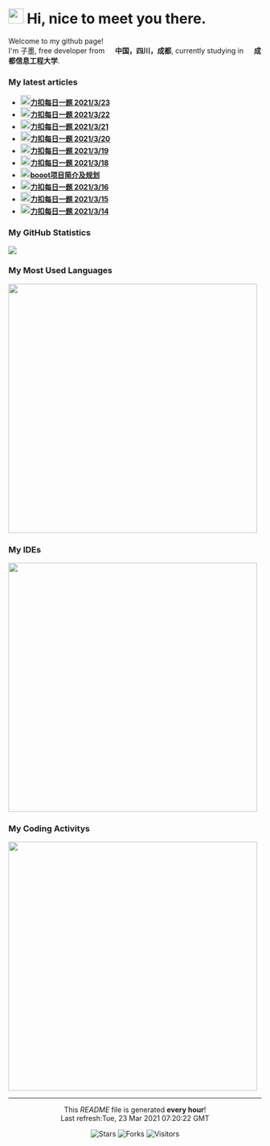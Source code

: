 <h1><img src="https://emojis.slackmojis.com/emojis/images/1531849430/4246/blob-sunglasses.gif?1531849430" width="30"/> Hi, nice to meet you there.</h1>


<p>Welcome to my github page! </br> I'm 子墨, free developer from <img src="https://image.flaticon.com/icons/svg/197/197560.svg" width="13"/> <b>中国，四川，成都</b>, currently studying in <img src="https://image.flaticon.com/icons/svg/197/197564.svg" width="13"/> <b>成都信息工程大学</b>. </p>

<h3>My latest articles</h3>
<ul>
    <li>
      <a href="https:&#x2F;&#x2F;blog.zimo.wiki&#x2F;posts&#x2F;c30407d7&#x2F;"><b><img src="https://emojipedia-us.s3.dualstack.us-west-1.amazonaws.com/thumbs/240/apple/237/gear_2699.png" width="20" alt="new" />力扣每日一题 2021&#x2F;3&#x2F;23</b></a>
    </li>
    <li>
      <a href="https:&#x2F;&#x2F;blog.zimo.wiki&#x2F;posts&#x2F;b4033741&#x2F;"><b><img src="https://emojipedia-us.s3.dualstack.us-west-1.amazonaws.com/thumbs/240/apple/237/gear_2699.png" width="20" alt="new" />力扣每日一题 2021&#x2F;3&#x2F;22</b></a>
    </li>
    <li>
      <a href="https:&#x2F;&#x2F;blog.zimo.wiki&#x2F;posts&#x2F;2d0a66fb&#x2F;"><b><img src="https://emojipedia-us.s3.dualstack.us-west-1.amazonaws.com/thumbs/240/apple/237/gear_2699.png" width="20" alt="new" />力扣每日一题 2021&#x2F;3&#x2F;21</b></a>
    </li>
    <li>
      <a href="https:&#x2F;&#x2F;blog.zimo.wiki&#x2F;posts&#x2F;5a0d566d&#x2F;"><b><img src="https://emojipedia-us.s3.dualstack.us-west-1.amazonaws.com/thumbs/240/apple/237/gear_2699.png" width="20" alt="new" />力扣每日一题 2021&#x2F;3&#x2F;20</b></a>
    </li>
    <li>
      <a href="https:&#x2F;&#x2F;blog.zimo.wiki&#x2F;posts&#x2F;8fcbd0a&#x2F;"><b><img src="https://emojipedia-us.s3.dualstack.us-west-1.amazonaws.com/thumbs/240/apple/237/gear_2699.png" width="20" alt="new" />力扣每日一题 2021&#x2F;3&#x2F;19</b></a>
    </li>
    <li>
      <a href="https:&#x2F;&#x2F;blog.zimo.wiki&#x2F;posts&#x2F;7ffb8d9c&#x2F;"><b><img src="https://emojipedia-us.s3.dualstack.us-west-1.amazonaws.com/thumbs/240/apple/237/gear_2699.png" width="20" alt="new" />力扣每日一题 2021&#x2F;3&#x2F;18</b></a>
    </li>
    <li>
      <a href="https:&#x2F;&#x2F;blog.zimo.wiki&#x2F;posts&#x2F;e594ee5c&#x2F;"><b><img src="https://emojipedia-us.s3.dualstack.us-west-1.amazonaws.com/thumbs/240/apple/237/gear_2699.png" width="20" alt="new" />booot项目简介及规划</b></a>
    </li>
    <li>
      <a href="https:&#x2F;&#x2F;blog.zimo.wiki&#x2F;posts&#x2F;9843a09b&#x2F;"><b><img src="https://emojipedia-us.s3.dualstack.us-west-1.amazonaws.com/thumbs/240/apple/237/gear_2699.png" width="20" alt="new" />力扣每日一题 2021&#x2F;3&#x2F;16</b></a>
    </li>
    <li>
      <a href="https:&#x2F;&#x2F;blog.zimo.wiki&#x2F;posts&#x2F;14af121&#x2F;"><b><img src="https://emojipedia-us.s3.dualstack.us-west-1.amazonaws.com/thumbs/240/apple/237/gear_2699.png" width="20" alt="new" />力扣每日一题 2021&#x2F;3&#x2F;15</b></a>
    </li>
    <li>
      <a href="https:&#x2F;&#x2F;blog.zimo.wiki&#x2F;posts&#x2F;764dc1b7&#x2F;"><b><img src="https://emojipedia-us.s3.dualstack.us-west-1.amazonaws.com/thumbs/240/apple/237/gear_2699.png" width="20" alt="new" />力扣每日一题 2021&#x2F;3&#x2F;14</b></a>
    </li>
</ul>

<h3>My GitHub Statistics</h3>
<div>
  <a width="495" href="https://github.com/ZimoLoveShuang">
      <img src="https://github-readme-stats.vercel.app/api?username=ZimoLoveShuang&show_icons=true&count_private=true"/>
  </a>
</div>

<h3>My Most Used Languages</h3>
<div>
  <img width="495" src="https://wakatime.com/share/@d36308e7-1ed7-4551-8f2e-198b766d76e5/6fbbc3ca-b27f-499b-8d6a-1054872ead0e.svg" /></a>
</div>

<h3>My IDEs</h3>
<div>
  <img width="495" src="https://wakatime.com/share/@d36308e7-1ed7-4551-8f2e-198b766d76e5/4667a5ad-1965-4297-b38b-634fa0c0f8ad.svg" />  
</div>

<h3>My Coding Activitys</h3>
<div>
  <img width="495" src="https://wakatime.com/share/@d36308e7-1ed7-4551-8f2e-198b766d76e5/e13540c1-28f5-4e20-ad34-3691b9a8e5ef.png" />
</div>

------------
<p align="center">This <i>README</i> file is generated <b>every hour</b>!<br />Last refresh:Tue, 23 Mar 2021 07:20:22 GMT</p>
<p align="center">
  <img alt="Stars" src="https://img.shields.io/github/stars/ZimoLoveShuang/ZimoLoveShuang?style=flat-square&labelColor=343b41"/>
  <img alt="Forks" src="https://img.shields.io/github/forks/ZimoLoveShuang/ZimoLoveShuang?style=flat-square&labelColor=343b41"/>
  <img alt="Visitors" src="https://visitor-badge.glitch.me/badge?page_id=ZimoLoveShuang"/>
</p>